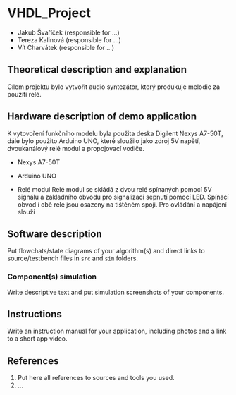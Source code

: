 # VHDL_Project

* Jakub Švaříček (responsible for ...)
* Tereza Kalinová (responsible for ...)
* Vít Charvátek (responsible for ...)

## Theoretical description and explanation

Cílem projektu bylo vytvořit audio syntezátor, který produkuje melodie za použití relé.

## Hardware description of demo application

K vytovoření funkčního modelu byla použita deska Digilent Nexys A7-50T, dále bylo použito Arduino UNO, které sloužilo jako zdroj 5V napětí, dvoukanálový relé modul a propojovací vodiče.

* Nexys A7-50T

* Arduino UNO

* Relé modul
Relé modul se skládá z dvou relé spínaných pomocí 5V signálu a základního obvodu pro signalizaci sepnutí pomocí LED.
Spínací obvod i obě relé jsou osazeny na tištěném spoji. Pro ovládání a napájení slouží 

## Software description

Put flowchats/state diagrams of your algorithm(s) and direct links to source/testbench files in `src` and `sim` folders. 

### Component(s) simulation

Write descriptive text and put simulation screenshots of your components.

## Instructions

Write an instruction manual for your application, including photos and a link to a short app video.

## References

1. Put here all references to sources and tools you used.
2. ...
